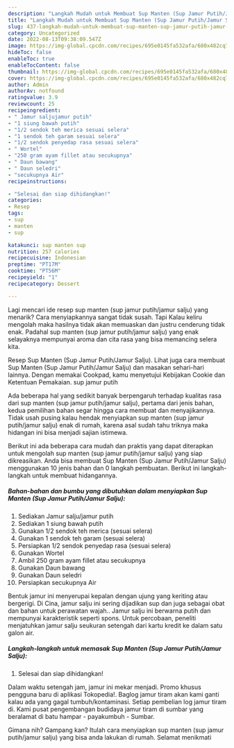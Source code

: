 ```yaml
---
description: "Langkah Mudah untuk Membuat Sup Manten (Sup Jamur Putih/Jamur Salju) yang Menggugah Selera, Buat Buka Puasa Lezat"
title: "Langkah Mudah untuk Membuat Sup Manten (Sup Jamur Putih/Jamur Salju) yang Menggugah Selera, Buat Buka Puasa Lezat"
slug: 437-langkah-mudah-untuk-membuat-sup-manten-sup-jamur-putih-jamur-salju-yang-menggugah-selera-buat-buka-puasa-lezat
category: Uncategorized
date: 2022-08-13T09:38:09.547Z
image: https://img-global.cpcdn.com/recipes/695e0145fa532afa/680x482cq70/sup-manten-sup-jamur-putihjamur-salju-foto-resep-utama.jpg
hideToc: false
enableToc: true
enableTocContent: false
thumbnail: https://img-global.cpcdn.com/recipes/695e0145fa532afa/680x482cq70/sup-manten-sup-jamur-putihjamur-salju-foto-resep-utama.jpg
cover: https://img-global.cpcdn.com/recipes/695e0145fa532afa/680x482cq70/sup-manten-sup-jamur-putihjamur-salju-foto-resep-utama.jpg
author: Admin
authorAv: notfound
ratingvalue: 3.9
reviewcount: 25
recipeingredient:
- " Jamur saljujamur putih"
- "1 siung bawah putih"
- "1/2 sendok teh merica sesuai selera"
- "1 sendok teh garam sesuai selera"
- "1/2 sendok penyedap rasa sesuai selera"
- " Wortel"
- "250 gram ayam fillet atau secukupnya"
- " Daun bawang"
- " Daun seledri"
- "secukupnya Air"
recipeinstructions:

- "Selesai dan siap dihidangkan!"
categories:
- Resep
tags:
- sup
- manten
- sup

katakunci: sup manten sup 
nutrition: 257 calories
recipecuisine: Indonesian
preptime: "PT17M"
cooktime: "PT56M"
recipeyield: "1"
recipecategory: Dessert

---
```



Lagi mencari ide resep sup manten (sup jamur putih/jamur salju) yang menarik? Cara menyiapkannya sangat tidak susah. Tapi Kalau keliru mengolah maka hasilnya tidak akan memuaskan dan justru cenderung tidak enak. Padahal sup manten (sup jamur putih/jamur salju) yang enak selayaknya mempunyai aroma dan cita rasa yang bisa memancing selera kita.


Resep Sup Manten (Sup Jamur Putih/Jamur Salju). Lihat juga cara membuat Sup Manten (Sup Jamur Putih/Jamur Salju) dan masakan sehari-hari lainnya. Dengan memakai Cookpad, kamu menyetujui Kebijakan Cookie dan Ketentuan Pemakaian. sup jamur putih

Ada beberapa hal yang sedikit banyak berpengaruh terhadap kualitas rasa dari sup manten (sup jamur putih/jamur salju), pertama dari jenis bahan, kedua pemilihan bahan segar hingga cara membuat dan menyajikannya. Tidak usah pusing kalau hendak menyiapkan sup manten (sup jamur putih/jamur salju) enak di rumah, karena asal sudah tahu triknya maka hidangan ini bisa menjadi sajian istimewa.


Berikut ini ada beberapa cara mudah dan praktis yang dapat diterapkan untuk mengolah sup manten (sup jamur putih/jamur salju) yang siap dikreasikan. Anda bisa membuat Sup Manten (Sup Jamur Putih/Jamur Salju) menggunakan 10 jenis bahan dan 0 langkah pembuatan. Berikut ini langkah-langkah untuk membuat hidangannya.

<!--inarticleads1-->

##### Bahan-bahan dan bumbu yang dibutuhkan dalam menyiapkan Sup Manten (Sup Jamur Putih/Jamur Salju):

1. Sediakan  Jamur salju/jamur putih
1. Sediakan 1 siung bawah putih
1. Gunakan 1/2 sendok teh merica (sesuai selera)
1. Gunakan 1 sendok teh garam (sesuai selera)
1. Persiapkan 1/2 sendok penyedap rasa (sesuai selera)
1. Gunakan  Wortel
1. Ambil 250 gram ayam fillet atau secukupnya
1. Gunakan  Daun bawang
1. Gunakan  Daun seledri
1. Persiapkan secukupnya Air


Bentuk jamur ini menyerupai kepalan dengan ujung yang keriting atau bergerigi. Di Cina, jamur salju ini sering dijadikan sup dan juga sebagai obat dan bahan untuk perawatan wajah.. Jamur salju ini berwarna putih dan mempunyai karakteristik seperti spons. Untuk percobaan, peneliti menjatuhkan jamur salju seukuran setengah dari kartu kredit ke dalam satu galon air. 

<!--inarticleads2-->

##### Langkah-langkah untuk memasak Sup Manten (Sup Jamur Putih/Jamur Salju):


1. Selesai dan siap dihidangkan!

Dalam waktu setengah jam, jamur ini mekar menjadi. Promo khusus pengguna baru di aplikasi Tokopedia!. Baglog jamur tiram akan kami ganti kalau ada yang gagal tumbuh/kontaminasi. Setiap pembelian log jamur tiram di. Kami pusat pengembangan budidaya jamur tiram di sumbar yang beralamat di batu hampar - payakumbuh - Sumbar. 

Gimana nih? Gampang kan? Itulah cara menyiapkan sup manten (sup jamur putih/jamur salju) yang bisa anda lakukan di rumah. Selamat menikmati
